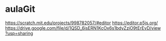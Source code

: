 # aulaGit
https://scratch.mit.edu/projects/998782057/#editor
https://editor.p5js.org/
https://drive.google.com/file/d/1QSD_6isERN1KcOx6s1bdyZziO9tErEvD/view?usp=sharing
